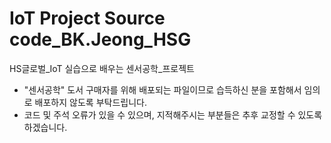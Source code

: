 # IoT Project Source code_BK.Jeong_HSG
HS글로벌_IoT 실습으로 배우는 센서공학_프로젝트


* "센서공학" 도서 구매자를 위해 배포되는 파일이므로 습득하신 분을 포함해서 임의로 배포하지 않도록 부탁드립니다.
* 코드 및 주석 오류가 있을 수 있으며, 지적해주시는 부분들은 추후 교정할 수 있도록 하겠습니다.

